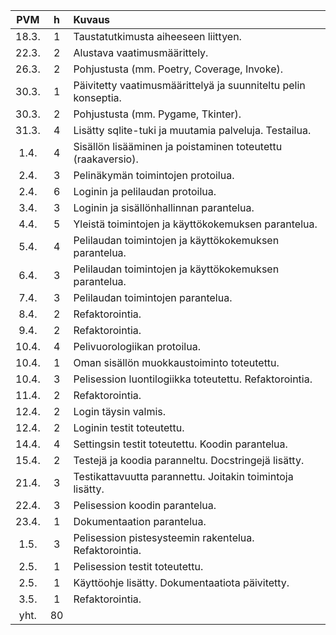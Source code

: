 |  PVM  |  h  | Kuvaus                                                              |
|:-----:|:---:|:--------------------------------------------------------------------|
| 18.3. |  1  | Taustatutkimusta aiheeseen liittyen.                                |
| 22.3. |  2  | Alustava vaatimusmäärittely.                                        |
| 26.3. |  2  | Pohjustusta (mm. Poetry, Coverage, Invoke).                         |
| 30.3. |  1  | Päivitetty vaatimusmäärittelyä ja suunniteltu pelin konseptia.      |
| 30.3. |  2  | Pohjustusta (mm. Pygame, Tkinter).                                  |
| 31.3. |  4  | Lisätty sqlite-tuki ja muutamia palveluja. Testailua.               |
|  1.4. |  4  | Sisällön lisääminen ja poistaminen toteutettu (raakaversio).        |
|  2.4. |  3  | Pelinäkymän toimintojen protoilua.                                  |
|  2.4. |  6  | Loginin ja pelilaudan protoilua.                                    |
|  3.4. |  3  | Loginin ja sisällönhallinnan parantelua.                            |
|  4.4. |  5  | Yleistä toimintojen ja käyttökokemuksen parantelua.                 |
|  5.4. |  4  | Pelilaudan toimintojen ja käyttökokemuksen parantelua.              |
|  6.4. |  3  | Pelilaudan toimintojen ja käyttökokemuksen parantelua.              |
|  7.4. |  3  | Pelilaudan toimintojen parantelua.                                  |
|  8.4. |  2  | Refaktorointia.                                                     |
|  9.4. |  2  | Refaktorointia.                                                     |
| 10.4. |  4  | Pelivuorologiikan protoilua.                                        |
| 10.4. |  1  | Oman sisällön muokkaustoiminto toteutettu.                          |
| 10.4. |  3  | Pelisession luontilogiikka toteutettu. Refaktorointia.              |
| 11.4. |  2  | Refaktorointia.                                                     |
| 12.4. |  2  | Login täysin valmis.                                                |
| 12.4. |  2  | Loginin testit toteutettu.                                          |
| 14.4. |  4  | Settingsin testit toteutettu. Koodin parantelua.                    |
| 15.4. |  2  | Testejä ja koodia paranneltu. Docstringejä lisätty.                 |
| 21.4. |  3  | Testikattavuutta parannettu. Joitakin toimintoja lisätty.           |
| 22.4. |  3  | Pelisession koodin parantelua.                                      |
| 23.4. |  1  | Dokumentaation parantelua.                                          |
|  1.5. |  3  | Pelisession pistesysteemin rakentelua. Refaktorointia.              |
|  2.5. |  1  | Pelisession testit toteutettu.                                      |
|  2.5. |  1  | Käyttöohje lisätty. Dokumentaatiota päivitetty.                     |
|  3.5. |  1  | Refaktorointia.                                                     |
|  yht. | 80  |                                                                     |
